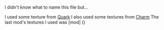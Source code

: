 I didn't know what to name this file but...

I used some texture from [Quark](https://www.curseforge.com/minecraft/mc-mods/quark) 
I also used some textures from [Charm]()
The last mod's textures I used was [mod] ()
